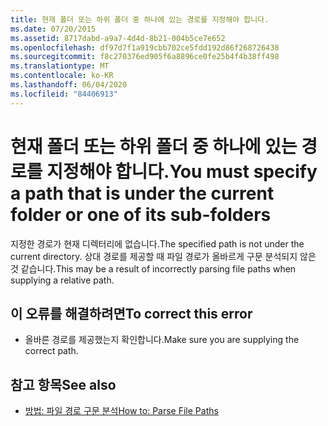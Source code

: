```yaml
---
title: 현재 폴더 또는 하위 폴더 중 하나에 있는 경로를 지정해야 합니다.
ms.date: 07/20/2015
ms.assetid: 8717dabd-a9a7-4d4d-8b21-004b5ce7e652
ms.openlocfilehash: df97d7f1a919cbb702ce5fdd192d86f268726438
ms.sourcegitcommit: f8c270376ed905f6a8896ce0fe25b4f4b38ff498
ms.translationtype: MT
ms.contentlocale: ko-KR
ms.lasthandoff: 06/04/2020
ms.locfileid: "84406913"
---
```

# <a name="you-must-specify-a-path-that-is-under-the-current-folder-or-one-of-its-sub-folders"></a><span data-ttu-id="bcb83-102">현재 폴더 또는 하위 폴더 중 하나에 있는 경로를 지정해야 합니다.</span><span class="sxs-lookup"><span data-stu-id="bcb83-102">You must specify a path that is under the current folder or one of its sub-folders</span></span>
<span data-ttu-id="bcb83-103">지정한 경로가 현재 디렉터리에 없습니다.</span><span class="sxs-lookup"><span data-stu-id="bcb83-103">The specified path is not under the current directory.</span></span> <span data-ttu-id="bcb83-104">상대 경로를 제공할 때 파일 경로가 올바르게 구문 분석되지 않은 것 같습니다.</span><span class="sxs-lookup"><span data-stu-id="bcb83-104">This may be a result of incorrectly parsing file paths when supplying a relative path.</span></span>  
  
## <a name="to-correct-this-error"></a><span data-ttu-id="bcb83-105">이 오류를 해결하려면</span><span class="sxs-lookup"><span data-stu-id="bcb83-105">To correct this error</span></span>  
  
- <span data-ttu-id="bcb83-106">올바른 경로를 제공했는지 확인합니다.</span><span class="sxs-lookup"><span data-stu-id="bcb83-106">Make sure you are supplying the correct path.</span></span>  
  
## <a name="see-also"></a><span data-ttu-id="bcb83-107">참고 항목</span><span class="sxs-lookup"><span data-stu-id="bcb83-107">See also</span></span>

- [<span data-ttu-id="bcb83-108">방법: 파일 경로 구문 분석</span><span class="sxs-lookup"><span data-stu-id="bcb83-108">How to: Parse File Paths</span></span>](../developing-apps/programming/drives-directories-files/how-to-parse-file-paths.md)
